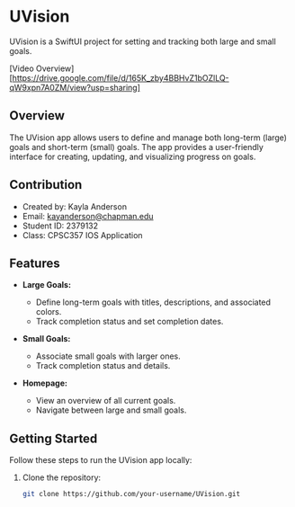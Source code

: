 # UVision

UVision is a SwiftUI project for setting and tracking both large and small goals.

[Video Overview][https://drive.google.com/file/d/165K_zby4BBHvZ1bOZlLQ-qW9xpn7A0ZM/view?usp=sharing]

## Overview

The UVision app allows users to define and manage both long-term (large) goals and short-term (small) goals. The app provides a user-friendly interface for creating, updating, and visualizing progress on goals.

## Contribution
- Created by: Kayla Anderson
- Email: kayanderson@chapman.edu
- Student ID: 2379132
- Class: CPSC357 IOS Application

## Features

- **Large Goals:**
  - Define long-term goals with titles, descriptions, and associated colors.
  - Track completion status and set completion dates.

- **Small Goals:**
  - Associate small goals with larger ones.
  - Track completion status and details.

- **Homepage:**
  - View an overview of all current goals.
  - Navigate between large and small goals.

## Getting Started

Follow these steps to run the UVision app locally:

1. Clone the repository:

   ```bash
   git clone https://github.com/your-username/UVision.git
 
